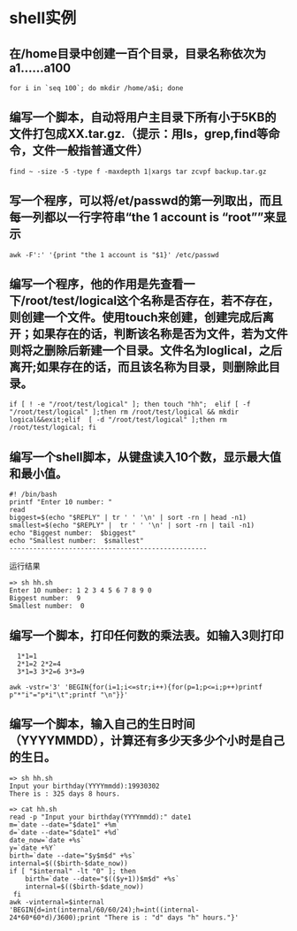 # shell实例

## 在/home目录中创建一百个目录，目录名称依次为a1……a100

```shell
for i in `seq 100`; do mkdir /home/a$i; done
```

## 编写一个脚本，自动将用户主目录下所有小于5KB的文件打包成XX.tar.gz.（提示：用ls，grep,find等命令，文件一般指普通文件）

```shell
find ~ -size -5 -type f -maxdepth 1|xargs tar zcvpf backup.tar.gz
```

## 写一个程序，可以将/et/passwd的第一列取出，而且每一列都以一行字符串“the 1 account is “root””来显示

```shell
awk -F':' '{print "the 1 account is "$1}' /etc/passwd
```

## 编写一个程序，他的作用是先查看一下/root/test/logical这个名称是否存在，若不存在，则创建一个文件。使用touch来创建，创建完成后离开；如果存在的话，判断该名称是否为文件，若为文件则将之删除后新建一个目录。文件名为loglical，之后离开;如果存在的话，而且该名称为目录，则删除此目录。

```shell
if [ ! -e "/root/test/logical" ]; then touch "hh";  elif [ -f "/root/test/logical" ];then rm /root/test/logical && mkdir logical&&exit;elif  [ -d "/root/test/logical" ];then rm /root/test/logical; fi
```

## 编写一个shell脚本，从键盘读入10个数，显示最大值和最小值。

```shell
#! /bin/bash
printf "Enter 10 number: "
read
biggest=$(echo "$REPLY" | tr ' ' '\n' | sort -rn | head -n1)
smallest=$(echo "$REPLY" |  tr ' ' '\n' | sort -rn | tail -n1)
echo "Biggest number:  $biggest"
echo "Smallest number:  $smallest"
--------------------------------------------------
```

运行结果

```shell
=> sh hh.sh
Enter 10 number: 1 2 3 4 5 6 7 8 9 0
Biggest number:  9
Smallest number:  0

```

## 编写一个脚本，打印任何数的乘法表。如输入3则打印

```shell
  1*1=1
  2*1=2 2*2=4
  3*1=3 3*2=6 3*3=9
```

```shell
awk -vstr='3' 'BEGIN{for(i=1;i<=str;i++){for(p=1;p<=i;p++)printf p"*"i"="p*i"\t";printf "\n"}}'
```

## 编写一个脚本，输入自己的生日时间（YYYYMMDD），计算还有多少天多少个小时是自己的生日。

```shell
=> sh hh.sh
Input your birthday(YYYYmmdd):19930302
There is : 325 days 8 hours.

=> cat hh.sh
read -p "Input your birthday(YYYYmmdd):" date1
m=`date --date="$date1" +%m`
d=`date --date="$date1" +%d`
date_now=`date +%s`
y=`date +%Y`
birth=`date --date="$y$m$d" +%s`
internal=$(($birth-$date_now))
if [ "$internal" -lt "0" ]; then
    birth=`date --date="$(($y+1))$m$d" +%s`
    internal=$(($birth-$date_now))
 fi
awk -vinternal=$internal 'BEGIN{d=int(internal/60/60/24);h=int((internal-24*60*60*d)/3600);print "There is : "d" days "h" hours."}'

```

